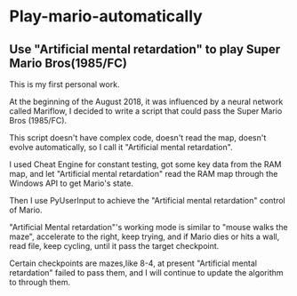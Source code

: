 Play-mario-automatically
=====

Use "Artificial mental retardation" to play Super Mario Bros(1985/FC)
-----

This is my first personal work.

At the beginning of the August 2018, it was influenced by a neural network called Mariflow,
I decided to write a script that could pass the Super Mario Bros (1985/FC).

This script doesn't have complex code, doesn't read the map, doesn't evolve automatically,
so I call it "Artificial mental retardation".

I used Cheat Engine for constant testing, got some key data from the RAM map,
and let "Artificial mental retardation" read the RAM map through the Windows API to get Mario's state.

Then I use PyUserInput to achieve the "Artificial mental retardation" control of Mario.

"Artificial Mental retardation"'s working mode is similar to "mouse walks the maze",
accelerate to the right, keep trying, and if Mario dies or hits a wall, read file,
keep cycling, until it pass the target checkpoint.

Certain checkpoints are mazes,like 8-4,
at present "Artificial mental retardation" failed to pass them,
and I will continue to update the algorithm to through them.

